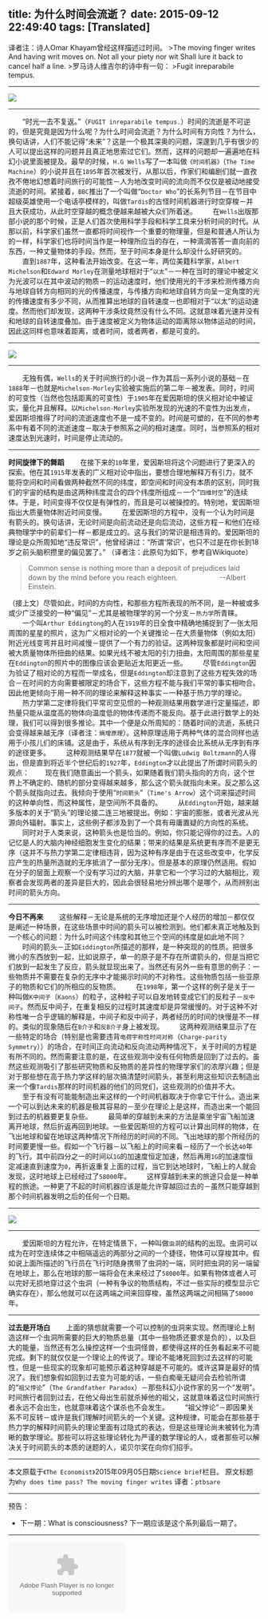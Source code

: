 title: 为什么时间会流逝？
date: 2015-09-12 22:49:40
tags: [Translated]
---

<!--为什么时间会流逝？
“时间不能倒流”
在我们《科学之谜》的第五部，我们来探讨一下为什么时间旅行，不同于空间上的移动，是不可逆的。-->
<div id="board"></div>
译者注：诗人Omar Khayam曾经这样描述过时间。
>The moving finger writes
And having writ moves on.
Not all your piety nor wit
Shall lure it back to cancel half a line.
>罗马诗人维吉尔的诗中有一句：
>Fugit inreparabile tempus.

---

![](/img/为什么时间会流逝？/1.jpg)

---

　　“时光一去不复返。”（`FUGIT inreparabile tempus.`）时间的流逝是不可逆的，但是究竟是因为什么呢？为什么时间会流逝？为什么时间有方向性？为什么，换句话讲，人们不能记得“未来”？这是一个极其深奥的问题，深邃到几乎有很少的人可以提出这样的问题并且真正地思索过它们。然而，这样的问题却一遍遍地在科幻小说里面被提及。最早的时候，`H.G Wells`写了一本叫做`《时间机器》`（`The Time Machine`）的小说并且在`1895`年首次被发行，从那以后，作家们和编剧们就一直孜孜不倦地幻想着时间旅行的可能性－人为地改变时间的流向而不仅仅是被动地接受流逝的时间。紧接着，`BBC`推出了一个叫做“`Doctor Who`”的长系列节目－在节目中超级英雄使用一个电话亭模样的，叫做`Tardis`的古怪时间机器进行时空穿梭－并且大获成功，从此时空穿越的概念便越来越被大众们所着迷。
　　在`Wells`出版那部小说的那个时候，正是人们首次使用科学手段和科学工具来分析时间的时代。从那以前，科学家们虽然一直都将时间视作一个重要的物理量，但是和普通人所认为的一样，科学家们也将时间当作是一种理所应当的存在，一种滴滴答答一直向前的东西，一种丈量物体的手段。然而，至于时间本身是什么却没什么好研究的。
　　直到`1887`年，这种看法开始改变。在这一年，两位美籍科学家，`Albert Michelson`和`Edward Morley`在测量地球相对于“`以太`”－一种在当时的理论中被定义为光波可以在其中波动的物质－的运动速度时，他们使用光的干涉来检测传播方向与地球自转方向相同的光的传播速度，与传播方向和地球自转方向呈一定角度的光的传播速度有多少不同，从而推算出地球的自转速度－也即相对于“以太”的运动速度。然而他们却发现，这两种干涉条纹竟然没有什么不同。这就意味着光速并没有和地球的自转速度叠加。由于速度被定义为物体运动的距离除以物体运动的时间，因此这同样也意味着距离，或者时间，或者两者，都是可变的。

---

![](/img/为什么时间会流逝？/2.jpg)

---

　　无独有偶，`Wells`的关于时间旅行的小说－作为其后一系列小说的基础－在`1888`年－也就是`Michelson-Morley`实验被实施后的第二年－被发表。同时，时间的可变性（当然也包括距离的可变性）于`1905`年在爱因斯坦的侠义相对论中被证实，量化并且解释。以`Michelson-Morley`实验所发现的光速的不变性为出发点，爱因斯坦推得了时间的流逝速度也不是一成不变的。时间是可塑的，在不同的参考系中有着不同的流逝速度－取决于参照系之间的相对速度。同时，当参照系的相对速度达到光速时，时间是停止流动的。

---

**时间旋律下的舞蹈**
　　在接下来的`10`年里，爱因斯坦将这个问题进行了更深入的探索。他在其`1915`年发表的广义相对论中指出，要想合理地解释万有引力，就不能将空间和时间看做两种截然不同的纬度，即空间和时间没有本质的区别，同时我们的宇宙的结构是由这两种纬度混合的四个纬度所组成－一个“`四维时空`”的连续体。于是，时间变得不仅仅是有弹性的，而且是可以被操控的。特别地，爱因斯坦指出大质量物体附近时间变慢。
　　在爱因斯坦的方程中，没有一个认为时间是有箭头的。换句话讲，无论时间是向前流动还是向后流动，这些方程－和他们在经典物理学中的前辈们一样－都是成立的。这与我们的常识是相违背的。爱因斯坦的理论是众所周知地“违反常识”，他曾经讲过：“所谓‘常识’，也只不过是在你长到18岁之前头脑积攒里的偏见罢了。”
（译者注：此原句为如下，参考自Wikiquote）

>Common sense is nothing more than a deposit of prejudices laid down by the mind before you reach eighteen.　　　　　　--Albert Einstein.

（接上文）尽管如此，时间的方向性，和那些方程所表现的所不同，是一种被或多或少广泛接受的一种“偏见”－尤其是被物理学的另一个分支－`热力学`所青睐。
　　一个叫`Arthur Eddingtong`的人在`1919`年的日全食中精确地捕捉到了一张太阳周围的星星的照片，这为广义相对论的一个关键推论－在大质量物体（例如太阳）附近光线变弯并且时间减慢－提供了一个有力的验证。这两种现象都是时间和空间被大质量物体所扭曲的结果。如果光线不被太阳的引力扭曲，太阳周围的那些星星在`Eddington`的照片中的图像应该会更贴近太阳更近一些。
　　尽管`Eddington`因为验证了相对论的方程而一举成名，但是`Eddington`却注意到了这些方程失效的场合－在时间的方向需要被限定的场合下，这些方程不能与我们平常的事实相吻合。因此他更倾向于用一种不同的理论来解释这种事实－一种基于热力学的理论。
　　热力学第二定律将我们平常司空见惯的一种观测结果用数学进行定量描述，即热量只能从温度高的物体向温度低的物体传递而不能反向。基于此进行数学上的处理，我们可以得到很多推论。其中一个便是众所周知的：随着时间的流逝，系统只会变得越来越无序（译者注：`熵增原理`）。这种原理适用于两种气体的混合同样也适用于小孩儿们的床铺。这是由于，系统从有序到无序的途径会比系统从无序到有序的途径更多。
　　这种观测结果早在`1877`就被一个叫做`Ludwig Boltzmann`的人得出，但是直到将近半个世纪后的`1927`年，`Eddington`才以此提出了所谓时间箭头的观点：
　　现在我们随意画出一个箭头，如果随着我们箭头指向的方向，这个世界上不确定的、随机的部分变得越来越多，那么这个箭头就指向未来。反之那么这个箭头就指向过去。我倾向于使用“`时间箭头`”（`Time's Arrow`）这个词来描述时间的这种单向性，而这种属性，是空间所不具备的。
　　从`Eddington`开始，越来越多版本的关于“箭头”的理论接二连三地被提出。例如：宇宙的膨胀，或者光波从光源向外辐射。事实上，这些例子都涉及到了一个具有毋庸置疑的方向性的系统。
　　同时对于人类来说，这种箭头也是恰当的。例如，你只能记得你的过去。人的记忆是人的大脑内神经细胞发生变化的结果；带来的结果是系统更有序而不是更无序（这并不与热力学第二定律相违背，因为这种有序是由于在这些改变中，化学反应产生的热量所造就的无序抵消了一部分无序）。但是基本的原理仍然适用。假如在分子的层面上观察一个没有学习过的大脑，并拿它和一个学习过的大脑相比，观察者会发现两者的差异是巨大的，因此会很轻易地分辨出哪个是哪个，从而辨别出时间的箭头方向。

---

**今日不再来**
　　这些解释－无论是系统的无序增加还是个人经历的增加－都仅仅是阐述一种场景，在这些场景中时间的箭头可以被检测到。他们都未真正地触及到一个核心的问题：为什么时间这个纬度和其他三个空间的纬度是如此地不同？
　　时间的箭头－正如`Eiddington`所描述的那样，是一种突现的的性质。把很多微小的东西放到一起，比如说原子，单一的原子是不存在所谓箭头的，但是当把它们放到一起发生了反应，箭头就显现出来了。当然还有另外一些有意思的例子：一些物质并不需要在复杂的无序中才能揭示时间的不对称性。这些物质包括一些亚原子的物质和它们的所相应的反物质。
　　在`1998`年，第一个这样的例子是关于一种叫做`K中间子`（`Kaons`）的粒子，这种粒子可以自发地转变成它们的反粒子－`反中间子`。然而反中间子，在重复相反的过程时其速度却是异常缓慢的。对于这种不对称性唯一合乎逻辑的解释是，中间子和反中间子，两者经历的时间的快慢是不一样的。类似的现象随后在`B介子`和`反B介子`身上被发现。
　　这两种观测结果显示了在一些特定的场合（特别是也需要违背`电荷宇称性时间对称`（`Charge-parity Symmetry`））的场合，在时间正向流动和反向流动两种情况下，关于时间的方程是有所不同的。然而需要注意的是，在这些观测中没有任何物质是回到了过去的。虽然这些观测吸引了那些研究物质和反物质的差异性的物理学家们的浓厚兴趣；但是对于那些想在高于热力学这样的层次搞清楚时间箭头，甚至利用这些知识去制造出来一个像`Tardis`那样的时间机器的他们的同党们，这些观测的价值并不大。
　　至于有没有可能能制造出来这样的一个时间机器取决于你拿它干什么。造出来一个可以到达未来的机器是极其容易的－至少在理论上是这样，而造出来一个能回到过去的机器要更复杂些。
　　最简单的穿越到未来的方法是乘坐宇宙飞船加速离开地球，然后折返再回到地球。一些爱因斯坦的方程可以计算出同样的物体，在飞出地球和留在地球这两种情况下所经历的时间的不同。飞出地球的那个所经历的时间要更慢一些。假如一个飞行器－以飞船上的时间来看－经历了一个长达`40`年的飞行。其中前四分之一的时间以`1G`的加速度恒定加速，然后再用`1G`的加速度恒定减速直到速度为`0`，再折返重复上面的过程，当它到达地球时，飞船上的人就会发现，这时地球上已经经过了`58000`年。
　　这样穿越到未来的旅途只会是一种单程的旅途。一种更了不起的时间机器应该是能允许穿越回过去的－虽然只能穿越到那个时间机器发明之后的任何一个日期。

---

![](/img/为什么时间会流逝？/3.jpg)

---

　　爱因斯坦的方程允许，在特定情景下，一种叫做`虫洞`的结构的出现。虫洞可以成为在时空连续体之中相隔遥远的两部分之间的一个捷径，物体可以穿梭其中。假如说上面所描述的飞行员在飞行时随身携带了虫洞的一端，同时把虫洞的另一端留在地球上，那么在地球的那一端将会在未来经过了`58000`年。如果有物体或者人可以完好无损地穿过这个虫洞（一种有争议的物质结构，不过一些实际的模型显示它确实存在），那么他就可以在这两端之间来回穿梭，虽然这两端之间相隔了`58000`年。

---

**过去是开场白**
　　上面的猜想就需要一个可以控制的虫洞来实现。然而理论上制造这样一个虫洞所需要的巨大的物质总量（其中一些物质还要求是负的），以及巨大的能量，当然还有怎么操控这样一个虫洞怪兽，都使得这样的任务看起来不可能完成。剩下的就仅仅是一个理论上的传说了。理论不能堵死回到过去这样的可能性，但是一些现实的现象却可能预示着这种穿越是不可能的。或许这算是最好的情况了。我们想象假如回到过去变为可能的话，一些白痴毫无疑问会去检验所谓的“`祖父悖论`”（`The Grandfather Paradox`）－那些科幻小说作家的另一个“发明”。时间旅行者回到过去，在他父母出生前就杀掉他的祖父，这就意味着这位时间旅行者永远不会出生，也就意味着这个谋杀也不会发生。
　　“祖父悖论”－即因果关系不可反转－或许是我们理解时间箭头的一个关键。这种规律，可能会在那些基于热力学的解释时间箭头的理论里面有过隐式的表达，但是这些理论尚未被转化为清晰的数学理论。那些可以将这些理论转化为严谨的数学理论的人，或者那些可以解决关于时间箭头的本质的谜题的人，诺贝尔奖在向你们招手。

---

本文原载于`《The Economist》`2015年09月05日期`Science brief`栏目。
原文标题为`Why does time pass? The moving finger writes`
译者：`ptbsare`

---
预告：
* 下一期：What is consciousness?
下一期应该是这个系列最后一期了。

<hr id="hrline">

<p><embed id="xiami" src="http://www.xiami.com/widget/61309602_1769481833,1769481832,_235_140_d90000_333333_1/multiPlayer.swf" type="application/x-shockwave-flash" width="235" height="140" wmode="opaque"></embed></p>

<script type="text/javascript">
var mp3List = [
                'http://link.hhtjim.com/baidu/17703775.mp3',
                'http://link.hhtjim.com/baidu/17703193.mp3',
                
              ];
function getMusic(list,src) {             
var len = list.length;
for(var i=0;i<list.length,src != list[i];i++){
}
if (i==(len - 1)){
return list[0];
}else{
return list[i+1];
}
}
function detectFlash() {
        //navigator.mimeTypes是MIME类型，包含插件信息
if(navigator.mimeTypes.length>0){
    //application/x-shockwave-flash是flash插件的名字
var flashAct = navigator.mimeTypes["application/x-shockwave-flash"];
return flashAct != null ? flashAct.enabledPlugin!=null : false;
} else if(self.ActiveXObject) {
try {
new ActiveXObject('ShockwaveFlash.ShockwaveFlash');
return true;
} catch (oError) {
return false;
}
}
}
var dEnableFlash = detectFlash();
var sUserAgent = navigator.userAgent.toLowerCase();
var bIsIpad = sUserAgent.match(/ipad/i) =="ipad";
var bIsIphoneOs = sUserAgent.match(/iphone os/i) == "iphone os";
var bIsAndroid = sUserAgent.match(/android/i) == "android";
var cIsSafari = sUserAgent.match(/version\/([\d.]+).*safari/);
var cIsChrome = sUserAgent.match(/chrome\/([\d.]+)/);
var cIsIE = (sUserAgent.match(/rv:([\d.]+)\) like gecko/))||(sUserAgent.match(/msie ([\d.]+)/));
var board = document.getElementById("board");
if(bIsAndroid || bIsIpad || bIsIphoneOs || (cIsSafari && (!dEnableFlash)) || (cIsChrome) || (cIsIE && (!dEnableFlash)))
{
var xiami = document.getElementById("xiami");
xiami.parentNode.removeChild(xiami);
var hrline = document.getElementById("hrline");
hrline.parentNode.removeChild(hrline);
var e = document.createElement("audio");
e.src = "http://link.hhtjim.com/baidu/17703775.mp3";
e.setAttribute("controls", "controls");
e.setAttribute("autoplay", "autoplay");
if(bIsAndroid){
board.innerHTML ="<strong>Android启用背景音乐：　</strong>";
}else if(bIsIpad){
board.innerHTML ="<strong>iPad启用背景音乐：　</strong>";
}else if(bIsIphoneOs){
board.innerHTML ="<strong>iPhone启用背景音乐：　</strong>";
}else{
board.innerHTML ="<strong>启用背景音乐：　</strong>";
}
var object = board.appendChild(e);
e.play();
e.onended = function() {
   e.src = getMusic(mp3List,e.src);
   e.play();
   }
}
</script>